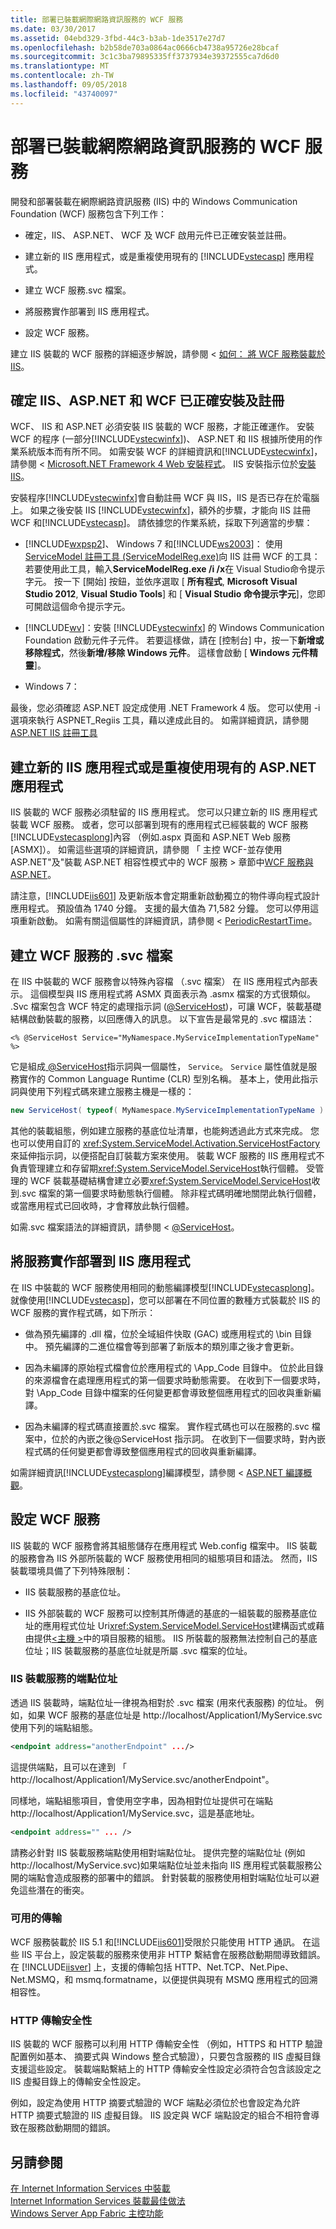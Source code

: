 ```yaml
---
title: 部署已裝載網際網路資訊服務的 WCF 服務
ms.date: 03/30/2017
ms.assetid: 04ebd329-3fbd-44c3-b3ab-1de3517e27d7
ms.openlocfilehash: b2b58de703a0864ac0666cb4738a95726e28bcaf
ms.sourcegitcommit: 3c1c3ba79895335ff3737934e39372555ca7d6d0
ms.translationtype: MT
ms.contentlocale: zh-TW
ms.lasthandoff: 09/05/2018
ms.locfileid: "43740097"
---
```

# <a name="deploying-an-internet-information-services-hosted-wcf-service"></a>部署已裝載網際網路資訊服務的 WCF 服務
開發和部署裝載在網際網路資訊服務 (IIS) 中的 Windows Communication Foundation (WCF) 服務包含下列工作：  
  
-   確定，IIS、 ASP.NET、 WCF 及 WCF 啟用元件已正確安裝並註冊。  
  
-   建立新的 IIS 應用程式，或是重複使用現有的 [!INCLUDE[vstecasp](../../../../includes/vstecasp-md.md)] 應用程式。  
  
-   建立 WCF 服務.svc 檔案。  
  
-   將服務實作部署到 IIS 應用程式。  
  
-   設定 WCF 服務。  
  
 建立 IIS 裝載的 WCF 服務的詳細逐步解說，請參閱 <<c0> [ 如何： 將 WCF 服務裝載於 IIS](../../../../docs/framework/wcf/feature-details/how-to-host-a-wcf-service-in-iis.md)。  
  
## <a name="ensure-that-iis-aspnet-and-wcf-are-correctly-installed-and-registered"></a>確定 IIS、ASP.NET 和 WCF 已正確安裝及註冊  
 WCF、 IIS 和 ASP.NET 必須安裝 IIS 裝載的 WCF 服務，才能正確運作。 安裝 WCF 的程序 (一部分[!INCLUDE[vstecwinfx](../../../../includes/vstecwinfx-md.md)])、 ASP.NET 和 IIS 根據所使用的作業系統版本而有所不同。 如需安裝 WCF 的詳細資訊和[!INCLUDE[vstecwinfx](../../../../includes/vstecwinfx-md.md)]，請參閱 < [Microsoft.NET Framework 4 Web 安裝程式](https://go.microsoft.com/fwlink/?LinkId=201185)。 IIS 安裝指示位於[安裝 IIS](https://go.microsoft.com/fwlink/?LinkId=201188)。  
  
 安裝程序[!INCLUDE[vstecwinfx](../../../../includes/vstecwinfx-md.md)]會自動註冊 WCF 與 IIS，IIS 是否已存在於電腦上。 如果之後安裝 IIS [!INCLUDE[vstecwinfx](../../../../includes/vstecwinfx-md.md)]，額外的步驟，才能向 IIS 註冊 WCF 和[!INCLUDE[vstecasp](../../../../includes/vstecasp-md.md)]。 請依據您的作業系統，採取下列適當的步驟：  
  
-   [!INCLUDE[wxpsp2](../../../../includes/wxpsp2-md.md)]、 Windows 7 和[!INCLUDE[ws2003](../../../../includes/ws2003-md.md)]： 使用[ServiceModel 註冊工具 (ServiceModelReg.exe)](../../../../docs/framework/wcf/servicemodelreg-exe.md)向 IIS 註冊 WCF 的工具： 若要使用此工具，輸入**ServiceModelReg.exe /i /x**在 Visual Studio命令提示字元。 按一下 [開始] 按鈕，並依序選取 [ **所有程式**, **Microsoft Visual Studio 2012**, **Visual Studio Tools**] 和 [ **Visual Studio 命令提示字元**]，您即可開啟這個命令提示字元。  
  
-   [!INCLUDE[wv](../../../../includes/wv-md.md)]：安裝 [!INCLUDE[vstecwinfx](../../../../includes/vstecwinfx-md.md)] 的 Windows Communication Foundation 啟動元件子元件。 若要這樣做，請在 [控制台] 中，按一下**新增或移除程式**，然後**新增\/移除 Windows 元件**。 這樣會啟動 [ **Windows 元件精靈**]。  
  
-   Windows 7：  
  
 最後，您必須確認 ASP.NET 設定成使用 .NET Framework 4 版。 您可以使用 -i 選項來執行 ASPNET_Regiis 工具，藉以達成此目的。 如需詳細資訊，請參閱[ASP.NET IIS 註冊工具](https://go.microsoft.com/fwlink/?LinkId=201186)  
  
## <a name="create-a-new-iis-application-or-reuse-an-existing-aspnet-application"></a>建立新的 IIS 應用程式或是重複使用現有的 ASP.NET 應用程式  
 IIS 裝載的 WCF 服務必須駐留的 IIS 應用程式。 您可以只建立新的 IIS 應用程式裝載 WCF 服務。 或者，您可以部署到現有的應用程式已經裝載的 WCF 服務[!INCLUDE[vstecasplong](../../../../includes/vstecasplong-md.md)]內容 （例如.aspx 頁面和 ASP.NET Web 服務 [ASMX]）。 如需這些選項的詳細資訊，請參閱 「 主控 WCF-並存使用 ASP.NET"及"裝載 ASP.NET 相容性模式中的 WCF 服務 > 章節中[WCF 服務與 ASP.NET](../../../../docs/framework/wcf/feature-details/wcf-services-and-aspnet.md)。  
  
 請注意，[!INCLUDE[iis601](../../../../includes/iis601-md.md)] 及更新版本會定期重新啟動獨立的物件導向程式設計應用程式。 預設值為 1740 分鐘。 支援的最大值為 71,582 分鐘。 您可以停用這項重新啟動。 如需有關這個屬性的詳細資訊，請參閱 < [PeriodicRestartTime](https://go.microsoft.com/fwlink/?LinkId=109968)。  
  
## <a name="create-an-svc-file-for-the-wcf-service"></a>建立 WCF 服務的 .svc 檔案  
 在 IIS 中裝載的 WCF 服務會以特殊內容檔 （.svc 檔案） 在 IIS 應用程式內部表示。 這個模型與 IIS 應用程式將 ASMX 頁面表示為 .asmx 檔案的方式很類似。 .Svc 檔案包含 WCF 特定的處理指示詞 ([\@ServiceHost](../../../../docs/framework/configure-apps/file-schema/wcf-directive/servicehost.md))，可讓 WCF，裝載基礎結構啟動裝載的服務，以回應傳入的訊息。 以下宣告是最常見的 .svc 檔語法：  
  
```  
<% @ServiceHost Service="MyNamespace.MyServiceImplementationTypeName" %>  
```  
  
 它是組成[ \@ServiceHost](../../../../docs/framework/configure-apps/file-schema/wcf-directive/servicehost.md)指示詞與一個屬性， `Service`。 `Service` 屬性值就是服務實作的 Common Language Runtime (CLR) 型別名稱。 基本上，使用此指示詞與使用下列程式碼來建立服務主機是一樣的：  
  
```csharp  
new ServiceHost( typeof( MyNamespace.MyServiceImplementationTypeName ) );  
```  
  
 其他的裝載組態，例如建立服務的基底位址清單，也能夠透過此方式來完成。 您也可以使用自訂的 <xref:System.ServiceModel.Activation.ServiceHostFactory> 來延伸指示詞，以便搭配自訂裝載方案來使用。 裝載 WCF 服務的 IIS 應用程式不負責管理建立和存留期<xref:System.ServiceModel.ServiceHost>執行個體。 受管理的 WCF 裝載基礎結構會建立必要<xref:System.ServiceModel.ServiceHost>收到.svc 檔案的第一個要求時動態執行個體。 除非程式碼明確地關閉此執行個體，或當應用程式已回收時，才會釋放此執行個體。  
  
 如需.svc 檔案語法的詳細資訊，請參閱 < [ \@ServiceHost](../../../../docs/framework/configure-apps/file-schema/wcf-directive/servicehost.md)。  
  
## <a name="deploy-the-service-implementation-to-the-iis-application"></a>將服務實作部署到 IIS 應用程式  
 在 IIS 中裝載的 WCF 服務使用相同的動態編譯模型[!INCLUDE[vstecasplong](../../../../includes/vstecasplong-md.md)]。 就像使用[!INCLUDE[vstecasp](../../../../includes/vstecasp-md.md)]，您可以部署在不同位置的數種方式裝載於 IIS 的 WCF 服務的實作程式碼，如下所示：  
  
-   做為預先編譯的 .dll 檔，位於全域組件快取 (GAC) 或應用程式的 \bin 目錄中。 預先編譯的二進位檔會等到部署了新版本的類別庫之後才會更新。  
  
-   因為未編譯的原始程式檔會位於應用程式的 \App_Code 目錄中。 位於此目錄的來源檔會在處理應用程式的第一個要求時動態需要。 在收到下一個要求時，對 \App_Code 目錄中檔案的任何變更都會導致整個應用程式的回收與重新編譯。  
  
-   因為未編譯的程式碼直接置於.svc 檔案。 實作程式碼也可以在服務的.svc 檔案中，位於的內嵌之後\@ServiceHost 指示詞。 在收到下一個要求時，對內嵌程式碼的任何變更都會導致整個應用程式的回收與重新編譯。  
  
 如需詳細資訊[!INCLUDE[vstecasplong](../../../../includes/vstecasplong-md.md)]編譯模型，請參閱 < [ASP.NET 編譯概觀](https://go.microsoft.com/fwlink/?LinkId=94773)。  
  
## <a name="configure-the-wcf-service"></a>設定 WCF 服務  
 IIS 裝載的 WCF 服務會將其組態儲存在應用程式 Web.config 檔案中。 IIS 裝載的服務會為 IIS 外部所裝載的 WCF 服務使用相同的組態項目和語法。 然而，IIS 裝載環境具備了下列特殊限制：  
  
-   IIS 裝載服務的基底位址。  
  
-   IIS 外部裝載的 WCF 服務可以控制其所傳遞的基底的一組裝載的服務基底位址的應用程式位址 Uri<xref:System.ServiceModel.ServiceHost>建構函式或藉由提供[\<主機 >](../../../../docs/framework/configure-apps/file-schema/wcf/host.md)中的項目服務的組態。 IIS 所裝載的服務無法控制自己的基底位址；IIS 裝載服務的基底位址就是所屬 .svc 檔案的位址。  
  
### <a name="endpoint-addresses-for-iis-hosted-services"></a>IIS 裝載服務的端點位址  
 透過 IIS 裝載時，端點位址一律視為相對於 .svc 檔案 (用來代表服務) 的位址。 例如，如果 WCF 服務的基底位址是 http://localhost/Application1/MyService.svc使用下列的端點組態。  
  
```xml  
<endpoint address="anotherEndpoint" .../>  
```  
  
 這提供端點，且可以在達到 「 http://localhost/Application1/MyService.svc/anotherEndpoint"。  
  
 同樣地，端點組態項目，會使用空字串，因為相對位址提供可在端點 http://localhost/Application1/MyService.svc，這是基底地址。  
  
```xml  
<endpoint address="" ... />  
```  
  
 請務必針對 IIS 裝載服務端點使用相對端點位址。 提供完整的端點位址 (例如 http://localhost/MyService.svc)如果端點位址並未指向 IIS 應用程式裝載服務公開的端點會造成服務的部署中的錯誤。 針對裝載的服務使用相對端點位址可以避免這些潛在的衝突。  
  
### <a name="available-transports"></a>可用的傳輸  
 WCF 服務裝載於 IIS 5.1 和[!INCLUDE[iis601](../../../../includes/iis601-md.md)]受限於只能使用 HTTP 通訊。 在這些 IIS 平台上，設定裝載的服務來使用非 HTTP 繫結會在服務啟動期間導致錯誤。 在 [!INCLUDE[iisver](../../../../includes/iisver-md.md)] 上，支援的傳輸包括 HTTP、Net.TCP、Net.Pipe、Net.MSMQ，和 msmq.formatname，以便提供與現有 MSMQ 應用程式的回溯相容性。  
  
### <a name="http-transport-security"></a>HTTP 傳輸安全性  
 IIS 裝載的 WCF 服務可以利用 HTTP 傳輸安全性 （例如，HTTPS 和 HTTP 驗證配置例如基本、 摘要式與 Windows 整合式驗證），只要包含服務的 IIS 虛擬目錄支援這些設定。 裝載端點繫結上的 HTTP 傳輸安全性設定必須符合包含該設定之 IIS 虛擬目錄上的傳輸安全性設定。  
  
 例如，設定為使用 HTTP 摘要式驗證的 WCF 端點必須位於也會設定為允許 HTTP 摘要式驗證的 IIS 虛擬目錄。 IIS 設定與 WCF 端點設定的組合不相符會導致在服務啟動期間的錯誤。  
  
## <a name="see-also"></a>另請參閱  
 [在 Internet Information Services 中裝載](../../../../docs/framework/wcf/feature-details/hosting-in-internet-information-services.md)  
 [Internet Information Services 裝載最佳做法](../../../../docs/framework/wcf/feature-details/internet-information-services-hosting-best-practices.md)  
 [Windows Server App Fabric 主控功能](https://go.microsoft.com/fwlink/?LinkId=201276)
